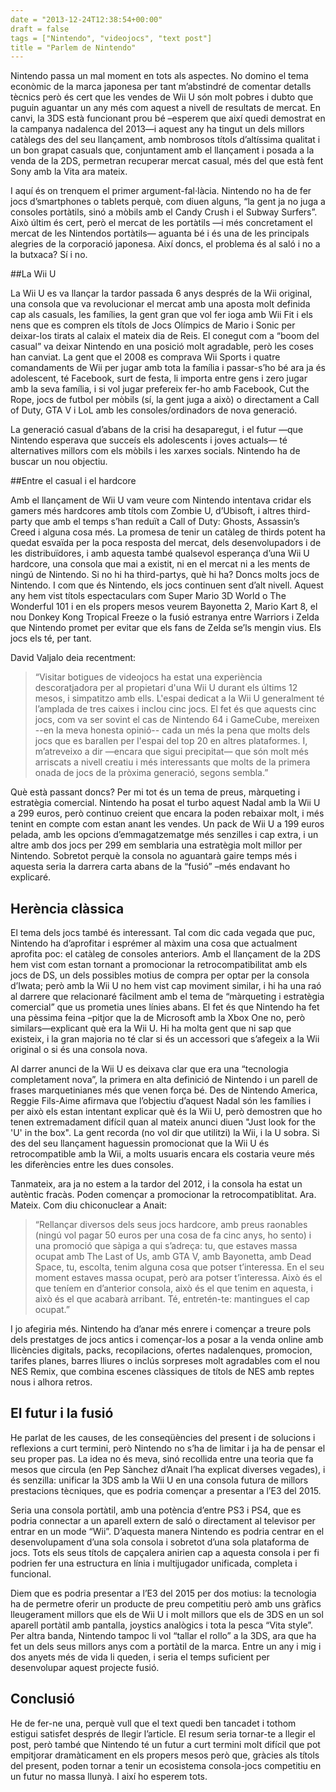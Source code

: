 ```yaml
---
date = "2013-12-24T12:38:54+00:00"
draft = false
tags = ["Nintendo", "videojocs", "text post"]
title = "Parlem de Nintendo"
---
```

Nintendo passa un mal moment en tots als aspectes. No domino el tema econòmic de la marca japonesa per tant m’abstindré de comentar detalls tècnics però és cert que les vendes de Wii U són molt pobres i dubto que puguin aguantar un any més com aquest a nivell de resultats de mercat. En canvi, la 3DS està funcionant prou bé –esperem que així quedi demostrat en la campanya nadalenca del 2013—i aquest any ha tingut un dels millors catàlegs des del seu llançament, amb nombrosos títols d’altíssima qualitat i un bon grapat casuals que, conjuntament amb el llançament i posada a la venda de la 2DS, permetran recuperar mercat casual, més del que està fent Sony amb la Vita ara mateix.

I aquí és on trenquem el primer argument-fal·làcia. Nintendo no ha de fer jocs d’smartphones o tablets perquè, com diuen alguns, “la gent ja no juga a consoles portàtils, sinó a mòbils amb el Candy Crush i el Subway Surfers”. Això últim és cert, però el mercat de les portàtils —i més concretament el mercat de les Nintendos portàtils— aguanta bé i és una de les principals alegries de la corporació japonesa. Així doncs, el problema és al saló i no a la butxaca? Sí i no.

##La Wii U

La Wii U es va llançar la tardor passada 6 anys després de la Wii original, una consola que va revolucionar el mercat amb una aposta molt definida cap als casuals, les famílies, la gent gran que vol fer ioga amb Wii Fit i els nens que es compren els títols de Jocs Olímpics de Mario i Sonic per deixar-los tirats al calaix el mateix dia de Reis. El conegut com a “boom del casual” va deixar Nintendo en una posició molt agradable, però les coses han canviat. La gent que el 2008 es comprava Wii Sports i quatre comandaments de Wii per jugar amb tota la família i passar-s’ho bé ara ja és adolescent, té Facebook, surt de festa, li importa entre gens i zero jugar amb la seva família, i si vol jugar prefereix fer-ho amb Facebook, Cut the Rope, jocs de futbol per mòbils (sí, la gent juga a això) o directament a Call of Duty, GTA V i LoL amb les consoles/ordinadors de nova generació.

La generació casual d’abans de la crisi ha desaparegut, i el futur —que Nintendo esperava que succeís els adolescents i joves actuals— té alternatives millors com els mòbils i les xarxes socials. Nintendo ha de buscar un nou objectiu.

##Entre el casual i el hardcore

Amb el llançament de Wii U vam veure com Nintendo intentava cridar els gamers més hardcores amb títols com Zombie U, d’Ubisoft, i altres third-party que amb el temps s’han reduït a Call of Duty: Ghosts, Assassin’s Creed i alguna cosa més. La promesa de tenir un catàleg de thirds potent ha quedat esvaïda per la poca resposta del mercat, dels desenvolupadors i de les distribuïdores, i amb aquesta també qualsevol esperança d’una Wii U hardcore, una consola que mai a existit, ni en el mercat ni a les ments de ningú de Nintendo.
Si no hi ha third-partys, què hi ha? Doncs molts jocs de Nintendo. I com que és Nintendo, els jocs continuen sent d’alt nivell. Aquest any hem vist títols espectaculars com Super Mario 3D World o The Wonderful 101  i en els propers mesos veurem Bayonetta 2, Mario Kart 8, el nou Donkey Kong Tropical Freeze o la fusió estranya entre Warriors i Zelda que Nintendo promet per evitar que els fans de Zelda se’ls mengin vius. Els jocs els té, per tant.

David Valjalo deia recentment:

> “Visitar botigues de videojocs ha estat una experiència descoratjadora per al propietari d'una Wii U durant els últims 12 mesos, i simpatitzo amb ells. L'espai dedicat a la Wii U generalment té l’amplada de tres caixes i inclou cinc jocs. El fet és que aquests cinc jocs, com va ser sovint el cas de Nintendo 64 i GameCube, mereixen --en la meva honesta opinió-- cada un més la pena que molts dels jocs que es barallen per l'espai del top 20 en altres plataformes. I, m’atreveixo a dir —encara que sigui precipitat— que són molt més arriscats a nivell creatiu i més interessants que molts de la primera onada de jocs de la pròxima generació, segons sembla.”

Què està passant doncs? Per mi tot és un tema de preus, màrqueting i estratègia comercial. Nintendo ha posat el turbo aquest Nadal amb la Wii U a 299 euros, però continuo creient que encara la poden rebaixar molt, i més tenint en compte com estan anant les vendes. Un pack de Wii U a 199 euros pelada, amb les opcions d’emmagatzematge més senzilles i cap extra, i un altre amb dos jocs per 299 em semblaria una estratègia molt millor per Nintendo. Sobretot perquè la consola no aguantarà gaire temps més i aquesta seria la darrera carta abans de la “fusió” –més endavant ho explicaré.

## Herència clàssica

El tema dels jocs també és interessant. Tal com dic cada vegada que puc, Nintendo ha d’aprofitar i esprémer al màxim una cosa que actualment aprofita poc: el catàleg de consoles anteriors. Amb el llançament de la 2DS hem vist com estan tornant a promocionar la retrocompatibilitat amb els jocs de DS, un dels possibles motius de compra per optar per la consola d’Iwata; però amb la Wii U no hem vist cap moviment similar, i hi ha una raó al darrere que relacionaré fàcilment amb el tema de “màrqueting i estratègia comercial” que us prometia unes línies abans. El fet és que Nintendo ha fet una pèssima feina –pitjor que la de Microsoft amb la Xbox One no, però similars—explicant què era la Wii U. Hi ha molta gent que ni sap que existeix, i la gran majoria no té clar si és un accessori que s’afegeix a la Wii original o si és una consola nova.

Al darrer anunci de la Wii U es deixava clar que era una “tecnologia completament nova”, la primera en alta definició de Nintendo i un parell de frases marquetinianes més que venen força bé. Des de Nintendo America, Reggie Fils-Aime afirmava que l’objectiu d’aquest Nadal són les famílies i per això els estan intentant explicar què és la Wii U, però demostren que ho tenen extremadament difícil quan al mateix anunci diuen "Just look for the 'U' in the box". La gent recorda (no vol dir que utilitzi) la Wii, i la U sobra. Si des del seu llançament haguessin promocionat que la Wii U és retrocompatible amb la Wii, a molts usuaris encara els costaria veure més les diferències entre les dues consoles.

Tanmateix, ara ja no estem a la tardor del 2012, i la consola ha estat un autèntic fracàs. Poden començar a promocionar la retrocompatiblitat. Ara. Mateix. Com diu chiconuclear a Anait:

> “Rellançar diversos dels seus jocs hardcore, amb preus raonables (ningú vol pagar 50 euros per una cosa de fa cinc anys, ho sento) i una promoció que sàpiga a qui s’adreça: tu, que estaves massa ocupat amb The Last of Us, amb GTA V, amb Bayonetta, amb Dead Space, tu, escolta, tenim alguna cosa que potser t’interessa. En el seu moment estaves massa ocupat, però ara potser t’interessa. Això és el que teníem en d’anterior consola, això és el que tenim en aquesta, i això és el que acabarà arribant. Té, entretén-te: mantingues el cap ocupat.”

I jo afegiria més. Nintendo ha d’anar més enrere i començar a treure pols dels prestatges de jocs antics i començar-los a posar a la venda online amb llicències digitals, packs, recopilacions, ofertes nadalenques, promocion, tarifes planes, barres lliures o inclús sorpreses molt agradables com el nou NES Remix, que combina escenes clàssiques de títols de NES amb reptes nous i alhora retros.

## El futur i la fusió

He parlat de les causes, de les conseqüències del present i de solucions i reflexions a curt termini, però Nintendo no s’ha de limitar i ja ha de pensar el seu proper pas. La idea no és meva, sinó recollida entre una teoria que fa mesos que circula (en Pep Sànchez d’Anait l’ha explicat diverses vegades), i és senzilla: unificar la 3DS amb la Wii U en una consola futura de millors prestacions tècniques, que es podria començar a presentar a l’E3 del 2015.

Seria una consola portàtil, amb una potència d’entre PS3 i PS4, que es podria connectar a un aparell extern de saló o directament al televisor per entrar en un mode “Wii”. D’aquesta manera Nintendo es podria centrar en el desenvolupament d’una sola consola i sobretot d’una sola plataforma de jocs. Tots els seus títols de capçalera anirien cap a aquesta consola i per fi podrien fer una estructura en línia i multijugador unificada, completa i funcional.

Diem que es podria presentar a l’E3 del 2015 per dos motius: la tecnologia ha de permetre oferir un producte de preu competitiu però amb uns gràfics lleugerament millors que els de Wii U i molt millors que els de 3DS en un sol aparell portàtil amb pantalla, joystics analògics i tota la pesca “Vita style”. Per altra banda, Nintendo tampoc li vol “tallar el rollo” a la 3DS, ara que ha fet un dels seus millors anys com a portàtil de la marca. Entre un any i mig i dos anyets més de vida li queden, i seria el temps suficient per desenvolupar aquest projecte fusió.

## Conclusió

He de fer-ne una, perquè vull que el text quedi ben tancadet i tothom estigui satisfet després de llegir l’article. El resum seria tornar-te a llegir el post, però també que Nintendo té un futur a curt termini molt difícil que pot empitjorar dramàticament en els propers mesos però que, gràcies als títols del present, poden tornar a tenir un ecosistema consola-jocs competitiu en un futur no massa llunyà. I així ho esperem tots.